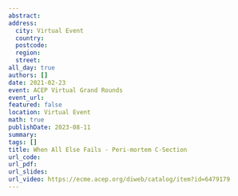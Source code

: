 ```yaml
---
abstract: 
address:
  city: Virtual Event
  country:
  postcode: 
  region: 
  street: 
all_day: true
authors: []
date: 2021-02-23
event: ACEP Virtual Grand Rounds
event_url: 
featured: false
location: Virtual Event
math: true
publishDate: 2023-08-11
summary: 
tags: []
title: When All Else Fails - Peri-mortem C-Section
url_code: 
url_pdf: 
url_slides: 
url_video: https://ecme.acep.org/diweb/catalog/item?id=6479179
---
```

